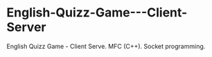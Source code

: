 # English-Quizz-Game---Client-Server
English Quizz Game - Client Serve. MFC (C++). Socket programming.
